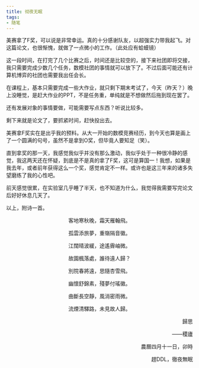 ```yaml
---
title: 彻夜无眠
tags:
- 随笔
---
```


美赛拿了F奖，可以说是非常幸运。真的十分感谢队友，以超强实力带我起飞。对这篇论文，也很惭愧，就做了一点微小的工作。（此处应有蛤蟆镜）

这一段时间，在打完了几个比赛之后，时间还是比较空的，接下来社团即将交接，我只需要完成少数几个任务，数模社团的事情就可以放下了。不过后面可能还有计算机博弈的社团也需要我出任会长。

在课程上，基本只需要完成一些大作业，就只剩下期末考试了，今天（昨天？）晚上没睡觉，是赶大作业的PPT，不是任务重，单纯就是不想做然后拖到现在罢了。

还有发展对象的事情要做，可能需要写点东西？听说比较多。

剩下来就是论文了，要抓紧时间，赶快投出去。

美赛拿F奖实在是出乎我的预料。从大一开始的数模竞赛经历，到今天也算是画上了一个圆满的句号，虽然不是拿到O奖，但毕竟人要知足（笑）。

直到拿奖的那一天，我感觉我似乎并没有那么激动，我似乎处于一种很冷静的感觉，我这两天还在怀疑，到底是不是真的拿了F奖，这可是算国一！我想，如果是我去年，或者前年获得这么一个奖，感觉肯定不一样。或许也是这三年来的诸多失望磨练了我的心性吧。

前天感觉很累，在实验室几乎睡了半天，也不知道为什么，我觉得我需要写完论文后好好休息几天了。

以上，附诗一首。

<p align="center">客地寒秋晚，霜天雁翰飛。</p>
<p align="center">孤雲添旅夢，重嶺隔音徽。</p>
<p align="center">江闊晴波緩，途遙霽岫微。</p>
<p align="center">故園楓落處，誰待遠人歸？</p>
<p align="center">別院春將遠，思隨杏雪飛。</p>
<p align="center">幽懷舒錦素，殘夢付瑤徽。</p>
<p align="center">曲斷長空靜，風消密雨微。</p>
<p align="center">流煙清驛路，未見故人歸。</p>

<p align="right">歸思</p>
<p align="right">——稷廬</p>

<p align="right">農曆四月十一日，卯時</p>
<p align="right">趕DDL，徹夜無眠</p>


